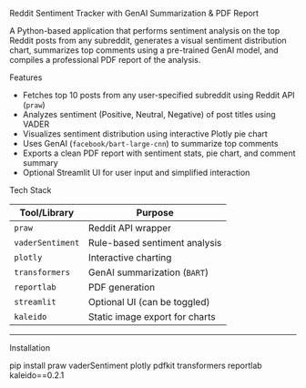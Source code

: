 Reddit Sentiment Tracker with GenAI Summarization & PDF Report

A Python-based application that performs sentiment analysis on the top Reddit posts from any subreddit, generates a visual sentiment distribution chart, summarizes top comments using a pre-trained GenAI model, and compiles a professional PDF report of the analysis.


Features

- Fetches top 10 posts from any user-specified subreddit using Reddit API (`praw`)
- Analyzes sentiment (Positive, Neutral, Negative) of post titles using VADER
- Visualizes sentiment distribution using interactive Plotly pie chart
- Uses GenAI (`facebook/bart-large-cnn`) to summarize top comments
- Exports a clean PDF report with sentiment stats, pie chart, and comment summary
- Optional Streamlit UI for user input and simplified interaction

 Tech Stack

| Tool/Library      | Purpose                                 |
|------------------|-----------------------------------------|
| `praw`            | Reddit API wrapper                      |
| `vaderSentiment`  | Rule-based sentiment analysis           |
| `plotly`          | Interactive charting                    |
| `transformers`    | GenAI summarization (`BART`)            |
| `reportlab`       | PDF generation                          |
| `streamlit`       | Optional UI (can be toggled)            |
| `kaleido`         | Static image export for charts          |

---

Installation

pip install praw vaderSentiment plotly pdfkit transformers reportlab kaleido==0.2.1
